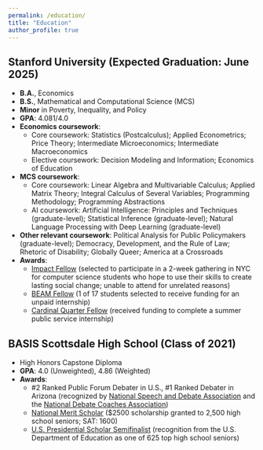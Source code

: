 ```yaml
---
permalink: /education/
title: "Education"
author_profile: true
---
```


## Stanford University (Expected Graduation: June 2025)
- **B.A.**, Economics
- **B.S.**, Mathematical and Computational Science (MCS)
- **Minor** in Poverty, Inequality, and Policy
- **GPA**: 4.081/4.0
- **Economics coursework**: 
  - Core coursework: Statistics (Postcalculus); Applied Econometrics; Price Theory; Intermediate Microeconomics; Intermediate Macroeconomics
  - Elective coursework: Decision Modeling and Information; Economics of Education
- **MCS coursework**: 
  - Core coursework: Linear Algebra and Multivariable Calculus; Applied Matrix Theory; Integral Calculus of Several Variables; Programming Methodology; Programming Abstractions
  - AI coursework: Artificial Intelligence: Principles and Techniques (graduate-level); Statistical Inference (graduate-level); Natural Language Processing with Deep Learning (graduate-level)
- **Other relevant coursework**:  Political Analysis for Public Policymakers (graduate-level); Democracy, Development, and the Rule of Law; Rhetoric of Disability; Globally Queer; America at a Crossroads
- **Awards**: 
  - [Impact Fellow](https://www.impactlabs.io/fellowship) (selected to participate in a 2-week gathering in NYC for computer science students who hope to use their skills to create lasting social change; unable to attend for unrelated reasons)
  - [BEAM Fellow](https://careered.stanford.edu/jobs-internships/get-funded-unpaid-internships) (1 of 17 students selected to receive funding for an unpaid internship)
  - [Cardinal Quarter Fellow](https://cardinalservice.stanford.edu/opportunities/haas-center-cardinal-quarter-fellowship-summer-2022) (received funding to complete a summer public service internship)

## BASIS Scottsdale High School (Class of 2021)
- High Honors Capstone Diploma
- **GPA**: 4.0 (Unweighted), 4.86 (Weighted)
- **Awards**:
  - #2 Ranked Public Forum Debater in U.S., #1 Ranked Debater in Arizona (recognized by [National Speech and Debate Association](https://www.speechanddebate.org/) and the [National Debate Coaches Association](http://www.debatecoaches.org/))
  - [National Merit Scholar](https://en.wikipedia.org/wiki/National_Merit_Scholarship_Program) ($2500 scholarship granted to 2,500 high school seniors; SAT: 1600)
  - [U.S. Presidential Scholar Semifinalist](https://en.wikipedia.org/wiki/Presidential_Scholars_Program) (recognition from the U.S. Department of Education as one of 625 top high school seniors)


